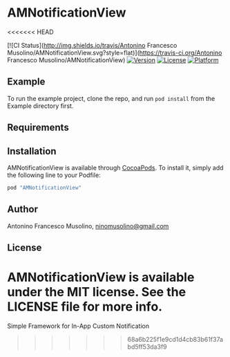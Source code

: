 # AMNotificationView
<<<<<<< HEAD

[![CI Status](http://img.shields.io/travis/Antonino Francesco Musolino/AMNotificationView.svg?style=flat)](https://travis-ci.org/Antonino Francesco Musolino/AMNotificationView)
[![Version](https://img.shields.io/cocoapods/v/AMNotificationView.svg?style=flat)](http://cocoapods.org/pods/AMNotificationView)
[![License](https://img.shields.io/cocoapods/l/AMNotificationView.svg?style=flat)](http://cocoapods.org/pods/AMNotificationView)
[![Platform](https://img.shields.io/cocoapods/p/AMNotificationView.svg?style=flat)](http://cocoapods.org/pods/AMNotificationView)

## Example

To run the example project, clone the repo, and run `pod install` from the Example directory first.

## Requirements

## Installation

AMNotificationView is available through [CocoaPods](http://cocoapods.org). To install
it, simply add the following line to your Podfile:

```ruby
pod "AMNotificationView"
```

## Author

Antonino Francesco Musolino, ninomusolino@gmail.com

## License

AMNotificationView is available under the MIT license. See the LICENSE file for more info.
=======
Simple Framework for In-App Custom Notification
>>>>>>> 68a6b225f1e9cd1d4cb83b61f37abd5ff53da3f9
